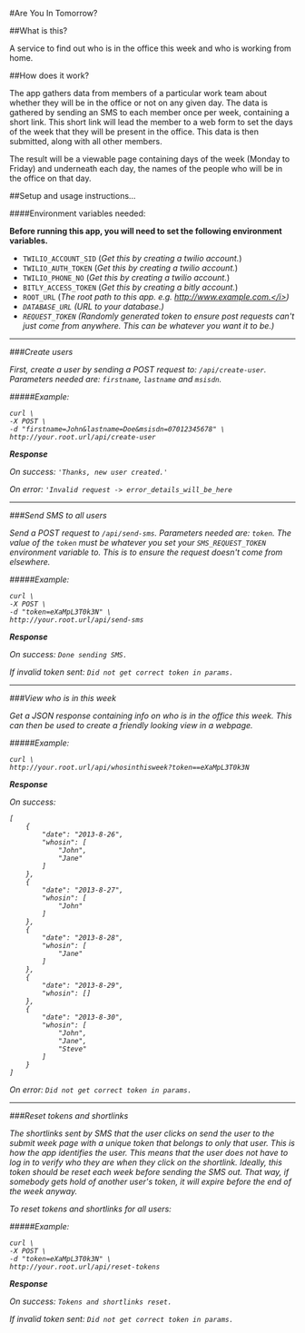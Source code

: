 #Are You In Tomorrow?


##What is this?

A service to find out who is in the office this week and who is working from home.

##How does it work?

The app gathers data from members of a particular work team about whether they will be in the office or not on any given day. The data is gathered by sending an SMS to each member once per week, containing a short link. This short link will lead the member to a web form to set the days of the week that they will be present in the office. This data is then submitted, along with all other members. 

The result will be a viewable page containing days of the week (Monday to Friday) and underneath each day, the names of the people who will be in the office on that day.

##Setup and usage instructions...

####Environment variables needed:

__Before running this app, you will need to set the following environment variables.__

* `TWILIO_ACCOUNT_SID` (<i>Get this by creating a twilio account.</i>)
* `TWILIO_AUTH_TOKEN` (<i>Get this by creating a twilio account.</i>)
* `TWILIO_PHONE_NO` (<i>Get this by creating a twilio account.</i>)
* `BITLY_ACCESS_TOKEN` (<i>Get this by creating a bitly account.</i>)
* `ROOT_URL` (<i>The root path to this app. e.g. http://www.example.com.</i>)
* `DATABASE_URL` (<i>URL to your database.</i>)
* `REQUEST_TOKEN` (<i>Randomly generated token to ensure post requests can't just come from anywhere. This can be whatever you want it to be.</i>)

---


###Create users

First, create a user by sending a POST request to: `/api/create-user`. Parameters needed are: `firstname`, `lastname` and `msisdn`.

#####Example:

```
curl \
-X POST \
-d "firstname=John&lastname=Doe&msisdn=07012345678" \
http://your.root.url/api/create-user
```
__Response__

On success: `'Thanks, new user created.'`

On error: `'Invalid request -> error_details_will_be_here`

---

###Send SMS to all users

Send a POST request to `/api/send-sms`. Parameters needed are: `token`. The value of the `token` must be whatever you set your `SMS_REQUEST_TOKEN` environment variable to. This is to ensure the request doesn't come from elsewhere.

#####Example:

```
curl \
-X POST \
-d "token=eXaMpL3T0k3N" \
http://your.root.url/api/send-sms
```

__Response__

On success: `Done sending SMS.`

If invalid token sent: `Did not get correct token in params.`

---

###View who is in this week

Get a JSON response containing info on who is in the office this week. This can then be used to create a friendly looking view in a webpage.

#####Example:

```
curl \
http://your.root.url/api/whosinthisweek?token==eXaMpL3T0k3N
```
__Response__

On success:

```
[
    {
        "date": "2013-8-26",
        "whosin": [
            "John",
            "Jane"
        ]
    },
    {
        "date": "2013-8-27",
        "whosin": [
            "John"
        ]
    },
    {
        "date": "2013-8-28",
        "whosin": [
            "Jane"
        ]
    },
    {
        "date": "2013-8-29",
        "whosin": []
    },
    {
        "date": "2013-8-30",
        "whosin": [
            "John",
            "Jane",
            "Steve"         
        ]
    }
]
```

On error: `Did not get correct token in params.`

---

###Reset tokens and shortlinks

The shortlinks sent by SMS that the user clicks on send the user to the submit week page with a unique token that belongs to only that user. This is how the app identifies the user. This means that the user does not have to log in to verify who they are when they click on the shortlink. Ideally, this token should be reset each week before sending the SMS out. That way, if somebody gets hold of another user's token, it will expire before the end of the week anyway.

To reset tokens and shortlinks for all users:

#####Example:

```
curl \
-X POST \
-d "token=eXaMpL3T0k3N" \
http://your.root.url/api/reset-tokens
```

__Response__

On success: `Tokens and shortlinks reset.`

If invalid token sent: `Did not get correct token in params.`
